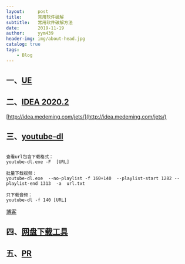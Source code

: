 ```yaml
---
layout:     post
title:      常用软件破解
subtitle:   常用软件破解方法
date:       2019-11-19
author:     yym439
header-img: img/about-head.jpg
catalog: true
tags:
    - Blog
---
```


## 一、[UE](http://www.carrotchou.blog/124.html)


## 二、[IDEA 2020.2](https://www.youneed.win/intellij-idea-2020-2-%e6%9c%80%e6%96%b0%e5%85%a8%e5%ae%b6%e6%a1%b6%e7%b3%bb%e5%88%97%e4%ba%a7%e5%93%81%e6%bf%80%e6%b4%bb%e7%a0%b4%e8%a7%a3%e6%96%b9%e6%b3%95-jetbrains-%e5%85%a8%e5%ae%b6%e6%a1%b6.html)

[http://idea.medeming.com/jets/](http://idea.medeming.com/jets/)


## 三、[youtube-dl](http://rg3.github.io/youtube-dl/)

```

查看url包含下载格式：
youtube-dl.exe -F  [URL]

批量下载视频：
youtube-dl.exe  --no-playlist -f 160+140  --playlist-start 1282 --playlist-end 1313  -a  url.txt

只下载音频：
youtube-dl -f 140 [URL]
```
[博客](https://www.cnblogs.com/zhaobang/p/7192684.html)

## 四、[网盘下载工具](https://590m.com/dir/12480284-41081901-37dc0a)


## 五、[PR](https://www.tzsucai.com/softdetail/199.html)